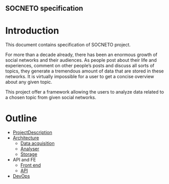 SOCNETO specification
---

# Introduction

This document contains specification of SOCNETO project.

For more than a decade already, there has been an enormous growth of social networks and their audiences. As people post about their life and experiences, comment on other people’s posts and discuss all sorts of topics, they generate a tremendous amount of data that are stored in these networks. It is virtually impossible for a user to get a concise overview about any given topic.

This project offer a framework allowing the users to analyze data related to a chosen topic from given social networks.

# Outline

- [ProjectDescription](HighLevel.md)
- [Architecture](Architecture.md)
  - [Data acquisition](DataAcquisition.md)
  - [Analyser](Analyser.md)
  - [Storage](Storage.md)
- API and FE
  - [Front end](FrontEnd.md)
  - [API](WebApi.md)
- [DevOps](DevOps.md)


<!-- #### Future work

*!This phase is not part of the software project goal.* 

The project is designed to be easily migrated to a cloud when needed.  -->